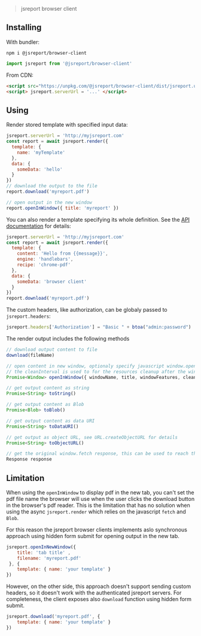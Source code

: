 

> jsreport browser client

## Installing 

With bundler:    

```
npm i @jsreport/browser-client
```

```js
import jsreport from '@jsreport/browser-client'
```

From CDN:

```html
<script src="https://unpkg.com/@jsreport/browser-client/dist/jsreport.umd.js"></script>
<script> jsreport.serverUrl = '...' </script>
```

## Using

Render stored template with specified input data:    

```js
jsreport.serverUrl = 'http://myjsreport.com'
const report = await jsreport.render({
  template: {
    name: 'myTemplate'    
  },
  data: {
    someData: 'hello'
  }
})
// download the output to the file
report.download('myreport.pdf')

// open output in the new window
report.openInWindow({ title: 'myreport' })
```

You can also render a template specifying its whole definition. See the [API documentation](/learn/api) for details:    

```js
jsreport.serverUrl = 'http://myjsreport.com'
const report = await jsreport.render({
  template: {
    content: 'Hello from {{message}}',
    engine: 'handlebars',
    recipe: 'chrome-pdf'
  },
  data: {
    someData: 'browser client'
  }
})
report.download('myreport.pdf')
```

The custom headers, like authorization, can be globaly passed to `jsreport.headers`:    

```js
jsreport.headers['Authorization'] = "Basic " + btoa("admin:password")
```

The render output includes the following methods

```js
// download output content to file
download(fileName)

// open content in new window, optionaly specify javascript window.open paramaters
// the cleanInterval is used to for the resources cleanup after the window is closed and defaults to 5000ms
Promise<Window> openInWindow({ windowName, title, windowFeatures, cleanInterval})

// get output content as string
Promise<String> toString()

// get output content as Blob
Promise<Blob> toBlob()

// get output content as data URI
Promise<String> toDataURI()

// get output as object URL, see URL.createObjectURL for details
Promise<String> toObjectURL()

// get the original window.fetch response, this can be used to reach the output headers for example
Response response
```
## Limitation
When using the `openInWindow` to display pdf in the new tab, you can't set the pdf file name the browser will use when the user clicks the download button in the browser's pdf reader. This is the limitation that has no solution when using the async `jsreport.render` which relies on the javascript `fetch` and `Blob`.

For this reason the jsreport browser clients implements aslo synchronous approach using hidden form submit for opening output in the new tab. 
```js
jsreport.openInNewWindow({ 
    title: 'tab title' , 
    filename: 'myreport.pdf'
 }, { 
    template: { name: 'your template' }
})
```
However, on the other side, this approach doesn't support sending custom headers, so it doesn't work with the authenticated jsreport servers. For completeness, the client exposes also `download` function using hidden form submit.


```js
jsreport.download('myreport.pdf', { 
    template: { name: 'your template' }
})
```
